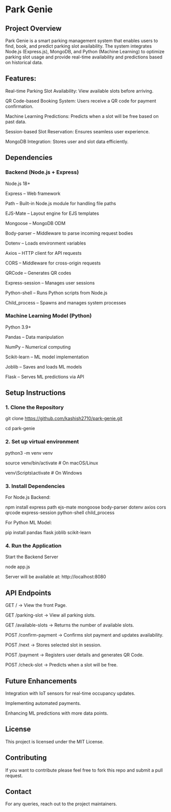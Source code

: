 # **Park Genie**

## **Project Overview**

Park Genie is a smart parking management system that enables users to find, book, and predict parking slot availability. The system integrates Node.js (Express.js), MongoDB, and Python (Machine Learning) to optimize parking slot usage and provide real-time availability and predictions based on historical data.

## **Features:**

Real-time Parking Slot Availability: View available slots before arriving.

QR Code-based Booking System: Users receive a QR code for payment confirmation.

Machine Learning Predictions: Predicts when a slot will be free based on past data.

Session-based Slot Reservation: Ensures seamless user experience.

MongoDB Integration: Stores user and slot data efficiently.

## **Dependencies**

### Backend (Node.js + Express)

Node.js 18+

Express – Web framework

Path – Built-in Node.js module for handling file paths

EJS-Mate – Layout engine for EJS templates

Mongoose – MongoDB ODM

Body-parser – Middleware to parse incoming request bodies

Dotenv – Loads environment variables

Axios – HTTP client for API requests

CORS – Middleware for cross-origin requests

QRCode – Generates QR codes

Express-session – Manages user sessions

Python-shell – Runs Python scripts from Node.js

Child_process – Spawns and manages system processes

### Machine Learning Model (Python)

Python 3.9+

Pandas – Data manipulation

NumPy – Numerical computing

Scikit-learn – ML model implementation

Joblib – Saves and loads ML models

Flask – Serves ML predictions via API

## **Setup Instructions**

### 1. Clone the Repository

   git clone https://github.com/kashish2710/park-genie.git
   
   cd park-genie

### 2. Set up virtual environment

   python3 -m venv venv
   
   source venv/bin/activate  # On macOS/Linux
   
   venv\Scripts\activate  # On Windows

### 3. Install Dependencies
   For Node.js Backend:
   
   npm install express path ejs-mate mongoose body-parser dotenv axios cors qrcode express-session python-shell child_process

   
   For Python ML Model:
   
   pip install pandas flask joblib scikit-learn


### 4. Run the Application

   Start the Backend Server
   
   node app.js
   
   Server will be available at: http://localhost:8080


## **API Endpoints**

GET / → View the front Page.

GET /parking-slot → View all parking slots.

GET /available-slots → Returns the number of available slots.

POST /confirm-payment → Confirms slot payment and updates availability.

POST /next → Stores selected slot in session.

POST /payment → Registers user details and generates QR Code.

POST /check-slot → Predicts when a slot will be free.

## **Future Enhancements**

Integration with IoT sensors for real-time occupancy updates.

Implementing automated payments.

Enhancing ML predictions with more data points.

## **License**

This project is licensed under the MIT License.

## **Contributing**

If you want to contribute please feel free to fork this repo and submit a pull request.

## **Contact**

For any queries, reach out to the project maintainers.

